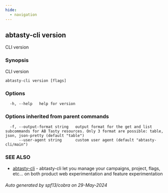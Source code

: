 ```yaml
---
hide:
  - navigation
---
```

## abtasty-cli version

CLI version

### Synopsis

CLI version

```
abtasty-cli version [flags]
```

### Options

```
  -h, --help   help for version
```

### Options inherited from parent commands

```
  -f, --output-format string   output format for the get and list subcommands for AB Tasty resources. Only 3 format are possible: table, json, json-pretty (default "table")
      --user-agent string      custom user agent (default "abtasty-cli/main")
```

### SEE ALSO

* [abtasty-cli](abtasty-cli.md)	 - abtasty-cli let you manage your campaigns, project, flags, etc... on both product web experimentation and feature experimentation

###### Auto generated by spf13/cobra on 29-May-2024
